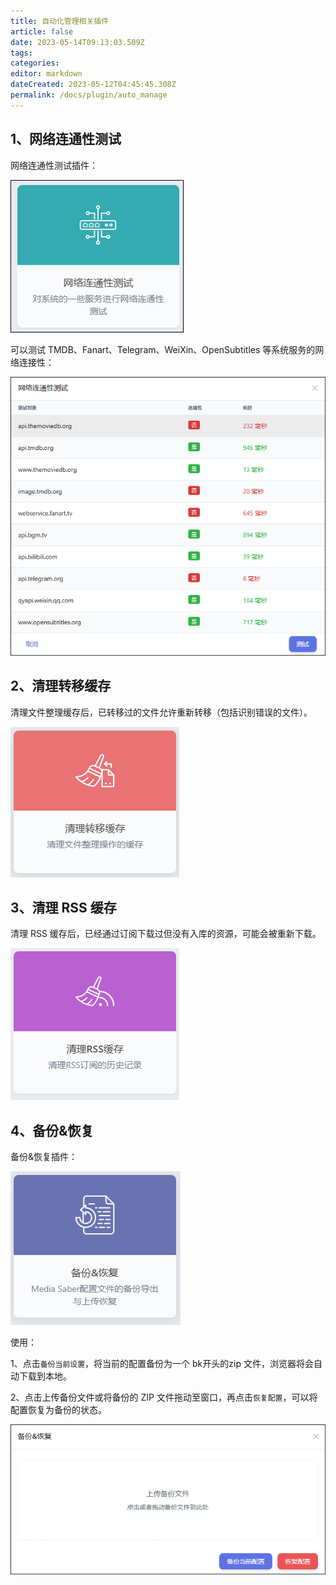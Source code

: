 ```yaml
---
title: 自动化管理相关插件
article: false
date: 2023-05-14T09:13:03.509Z
tags:
categories: 
editor: markdown
dateCreated: 2023-05-12T04:45:45.308Z
permalink: /docs/plugin/auto_manage
---
```


## 1、网络连通性测试

网络连通性测试插件：

![2001.png](./images/2001.png)

可以测试 TMDB、Fanart、Telegram、WeiXin、OpenSubtitles 等系统服务的网络连接性：

![2002.png](./images/2002.png)

## 2、清理转移缓存

清理文件整理缓存后，已转移过的文件允许重新转移（包括识别错误的文件）。

![2003.png](./images/2003.png)

## 3、清理 RSS 缓存

清理 RSS 缓存后，已经通过订阅下载过但没有入库的资源，可能会被重新下载。

![2004.png](./images/2004.png)

## 4、备份&恢复

备份&恢复插件：

![2005.png](./images/2005.png)

使用：

1、点击`备份当前设置`，将当前的配置备份为一个 bk开头的zip 文件，浏览器将会自动下载到本地。

2、点击上传备份文件或将备份的 ZIP 文件拖动至窗口，再点击`恢复配置`，可以将配置恢复为备份的状态。

![2006.png](./images/2006.png)
